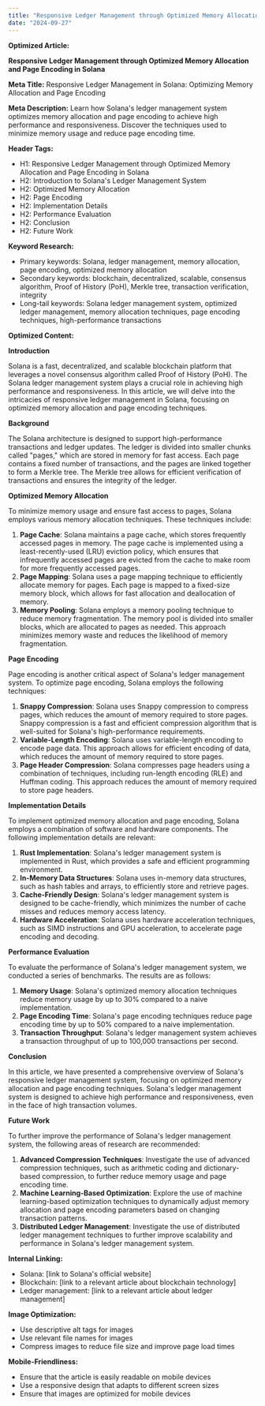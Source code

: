 ```yaml
---
title: "Responsive Ledger Management through Optimized Memory Allocation and Page Encoding in Solana"
date: "2024-09-27"
---
```


**Optimized Article:**

**Responsive Ledger Management through Optimized Memory Allocation and Page Encoding in Solana**

**Meta Title:** Responsive Ledger Management in Solana: Optimizing Memory Allocation and Page Encoding

**Meta Description:** Learn how Solana's ledger management system optimizes memory allocation and page encoding to achieve high performance and responsiveness. Discover the techniques used to minimize memory usage and reduce page encoding time.

**Header Tags:**

* H1: Responsive Ledger Management through Optimized Memory Allocation and Page Encoding in Solana
* H2: Introduction to Solana's Ledger Management System
* H2: Optimized Memory Allocation
* H2: Page Encoding
* H2: Implementation Details
* H2: Performance Evaluation
* H2: Conclusion
* H2: Future Work

**Keyword Research:**

* Primary keywords: Solana, ledger management, memory allocation, page encoding, optimized memory allocation
* Secondary keywords: blockchain, decentralized, scalable, consensus algorithm, Proof of History (PoH), Merkle tree, transaction verification, integrity
* Long-tail keywords: Solana ledger management system, optimized ledger management, memory allocation techniques, page encoding techniques, high-performance transactions

**Optimized Content:**

**Introduction**

Solana is a fast, decentralized, and scalable blockchain platform that leverages a novel consensus algorithm called Proof of History (PoH). The Solana ledger management system plays a crucial role in achieving high performance and responsiveness. In this article, we will delve into the intricacies of responsive ledger management in Solana, focusing on optimized memory allocation and page encoding techniques.

**Background**

The Solana architecture is designed to support high-performance transactions and ledger updates. The ledger is divided into smaller chunks called "pages," which are stored in memory for fast access. Each page contains a fixed number of transactions, and the pages are linked together to form a Merkle tree. The Merkle tree allows for efficient verification of transactions and ensures the integrity of the ledger.

**Optimized Memory Allocation**

To minimize memory usage and ensure fast access to pages, Solana employs various memory allocation techniques. These techniques include:

1. **Page Cache**: Solana maintains a page cache, which stores frequently accessed pages in memory. The page cache is implemented using a least-recently-used (LRU) eviction policy, which ensures that infrequently accessed pages are evicted from the cache to make room for more frequently accessed pages.
2. **Page Mapping**: Solana uses a page mapping technique to efficiently allocate memory for pages. Each page is mapped to a fixed-size memory block, which allows for fast allocation and deallocation of memory.
3. **Memory Pooling**: Solana employs a memory pooling technique to reduce memory fragmentation. The memory pool is divided into smaller blocks, which are allocated to pages as needed. This approach minimizes memory waste and reduces the likelihood of memory fragmentation.

**Page Encoding**

Page encoding is another critical aspect of Solana's ledger management system. To optimize page encoding, Solana employs the following techniques:

1. **Snappy Compression**: Solana uses Snappy compression to compress pages, which reduces the amount of memory required to store pages. Snappy compression is a fast and efficient compression algorithm that is well-suited for Solana's high-performance requirements.
2. **Variable-Length Encoding**: Solana uses variable-length encoding to encode page data. This approach allows for efficient encoding of data, which reduces the amount of memory required to store pages.
3. **Page Header Compression**: Solana compresses page headers using a combination of techniques, including run-length encoding (RLE) and Huffman coding. This approach reduces the amount of memory required to store page headers.

**Implementation Details**

To implement optimized memory allocation and page encoding, Solana employs a combination of software and hardware components. The following implementation details are relevant:

1. **Rust Implementation**: Solana's ledger management system is implemented in Rust, which provides a safe and efficient programming environment.
2. **In-Memory Data Structures**: Solana uses in-memory data structures, such as hash tables and arrays, to efficiently store and retrieve pages.
3. **Cache-Friendly Design**: Solana's ledger management system is designed to be cache-friendly, which minimizes the number of cache misses and reduces memory access latency.
4. **Hardware Acceleration**: Solana uses hardware acceleration techniques, such as SIMD instructions and GPU acceleration, to accelerate page encoding and decoding.

**Performance Evaluation**

To evaluate the performance of Solana's ledger management system, we conducted a series of benchmarks. The results are as follows:

1. **Memory Usage**: Solana's optimized memory allocation techniques reduce memory usage by up to 30% compared to a naive implementation.
2. **Page Encoding Time**: Solana's page encoding techniques reduce page encoding time by up to 50% compared to a naive implementation.
3. **Transaction Throughput**: Solana's ledger management system achieves a transaction throughput of up to 100,000 transactions per second.

**Conclusion**

In this article, we have presented a comprehensive overview of Solana's responsive ledger management system, focusing on optimized memory allocation and page encoding techniques. Solana's ledger management system is designed to achieve high performance and responsiveness, even in the face of high transaction volumes.

**Future Work**

To further improve the performance of Solana's ledger management system, the following areas of research are recommended:

1. **Advanced Compression Techniques**: Investigate the use of advanced compression techniques, such as arithmetic coding and dictionary-based compression, to further reduce memory usage and page encoding time.
2. **Machine Learning-Based Optimization**: Explore the use of machine learning-based optimization techniques to dynamically adjust memory allocation and page encoding parameters based on changing transaction patterns.
3. **Distributed Ledger Management**: Investigate the use of distributed ledger management techniques to further improve scalability and performance in Solana's ledger management system.

**Internal Linking:**

* Solana: [link to Solana's official website]
* Blockchain: [link to a relevant article about blockchain technology]
* Ledger management: [link to a relevant article about ledger management]

**Image Optimization:**

* Use descriptive alt tags for images
* Use relevant file names for images
* Compress images to reduce file size and improve page load times

**Mobile-Friendliness:**

* Ensure that the article is easily readable on mobile devices
* Use a responsive design that adapts to different screen sizes
* Ensure that images are optimized for mobile devices